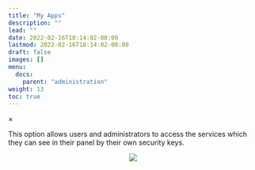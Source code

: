 ```yaml
---
title: "My Apps"
description: ""
lead: ""
date: 2022-02-16T18:14:02-08:00
lastmod: 2022-02-16T18:14:02-08:00
draft: false
images: []
menu:
  docs:
    parent: "administration"
weight: 13
toc: true
---
```


<div id="_modal" class="modal">
  <span class="close">&times;</span>
  <img class="modal-content" id="img01">
</div>

This option allows users and administrators to access the services which they can see in their panel by their own security keys.

<div align="center">
    <img src="/images/vendor/Panel/admin_myapps.png" class="doc-img-frame">
</div>
